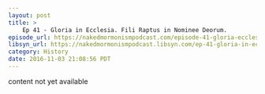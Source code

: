 ```yaml
---
layout: post
title: >
    Ep 41 - Gloria in Ecclesia. Fili Raptus in Nominee Deorum.
episode_url: https://nakedmormonismpodcast.com/episode-41-gloria-ecclesia-fili-raptus-nominee-deorum/
libsyn_url: https://nakedmormonismpodcast.libsyn.com/ep-41-gloria-in-ecclesia-fili-raptus-in-nominee-deorum
category: History
date: 2016-11-03 21:08:56 PDT
---
```


content not yet available
